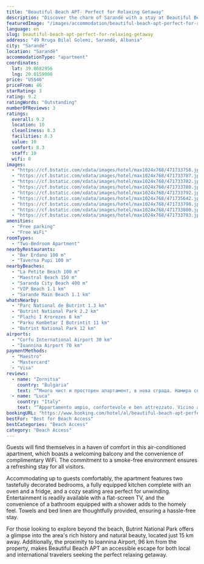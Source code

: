 ```yaml
---
title: "Beautiful Beach APT- Perfect for Relaxing Getaway"
description: "Discover the charm of Sarandë with a stay at Beautiful Beach APT, a prime choice for those seeking a serene retreat."
featuredImage: "/images/accommodation/beautiful-beach-apt-perfect-for-relaxing-getaway-471733758.jpg"
language: en
slug: beautiful-beach-apt-perfect-for-relaxing-getaway
address: "49 Rruga Bilal Golemi, Sarandë, Albania"
city: "Sarandë"
location: "Sarandë"
accommodationType: "apartment"
coordinates:
  lat: 39.8682956
  lng: 20.0159008
price: "US$46"
priceFrom: 46
starRating: 3
rating: 9.2
ratingWords: "Outstanding"
numberOfReviews: 3
ratings:
  overall: 9.2
  location: 10
  cleanliness: 8.3
  facilities: 8.3
  value: 10
  comfort: 8.3
  staff: 10
  wifi: 0
images:
  - "https://cf.bstatic.com/xdata/images/hotel/max1024x768/471733758.jpg?k=8c2794b2bda7255f0119d63946cacf4ea8fdf7b5a858b66421af68071f5e4247&o=&hp=1"
  - "https://cf.bstatic.com/xdata/images/hotel/max1024x768/471733787.jpg?k=3dc9eae8297600d23cf8fbf4e351e239830126b2ffe24205be1d494011c2bafe&o=&hp=1"
  - "https://cf.bstatic.com/xdata/images/hotel/max1024x768/471733782.jpg?k=e9d44b62680bae584ba987caf5e88de6407a7e1bebd35fd316f203a72b1b4f74&o=&hp=1"
  - "https://cf.bstatic.com/xdata/images/hotel/max1024x768/471733780.jpg?k=c7fd4d765f694a12c7df7c5efe8c0a8f9d086a5a0c34bbbdd9dce23da8c993ba&o=&hp=1"
  - "https://cf.bstatic.com/xdata/images/hotel/max1024x768/471733792.jpg?k=c933c6630a2ce6a3a196c70f6deb6b9e8fc2ad354fbf07df4b456864f6a16270&o=&hp=1"
  - "https://cf.bstatic.com/xdata/images/hotel/max1024x768/471735642.jpg?k=20e8027d4a9da24c909ed257e28d502cbb55bbf676d296b0c0b89887b557fe7c&o=&hp=1"
  - "https://cf.bstatic.com/xdata/images/hotel/max1024x768/471733798.jpg?k=88d61238da832281a564d36086ddb64d600b004cb210a68a23940dfd4d0f2f93&o=&hp=1"
  - "https://cf.bstatic.com/xdata/images/hotel/max1024x768/471733800.jpg?k=f0539e792ed4775699c5b0919c96a089701edd6bbb5ab0288efc9148ae1c7393&o=&hp=1"
  - "https://cf.bstatic.com/xdata/images/hotel/max1024x768/471733783.jpg?k=ba78584a80fc6a3d58582aa97379dedff4f5b501d375cb60971e410d39ab4ce1&o=&hp=1"
amenities:
  - "Free parking"
  - "Free WiFi"
roomTypes:
  - "Two-Bedroom Apartment"
nearbyRestaurants:
  - "Bar Erdano 100 m"
  - "Taverna Pupi 100 m"
nearbyBeaches:
  - "La Petite Beach 100 m"
  - "Maestral Beach 150 m"
  - "Saranda City Beach 400 m"
  - "VIP Beach 1.1 km"
  - "Sarande Main Beach 1.1 km"
whatsNearby:
  - "Parc National de Butrint 1.3 km"
  - "Butrint National Park 2.2 km"
  - "Plazhi I Krorezes 8 km"
  - "Parku Kombetar I Butrintit 11 km"
  - "Butrint National Park 12 km"
airports:
  - "Corfu International Airport 30 km"
  - "Ioannina Airport 70 km"
paymentMethods:
  - "Maestro"
  - "Mastercard"
  - "Visa"
reviews:
  - name: "Zornitsa"
    country: "Bulgaria"
    text: "“Много чист и просторен апартамент, в нова сграда. Намира се близо до центалната пешеходна зона и плажа, но в същото време е на тиха и спокойна улица. Разполага с голяма тераса с частична гледка към морето. Намира се на четвърти етаж - без...”"
  - name: "Luca"
    country: "Italy"
    text: "“Appartamento ampio, confortevole e ben attrezzato. Vicino al centro di Saranda (10 minuti a piedi), nello stesso tempo in una zona molto silenziosa. Per chi arriva in auto si riesce agevolmente a trovare posto in strada nei pressi...”"
bookingURL: "https://www.booking.com/hotel/al/beautiful-beach-apt-perfect-for-relaxing-getaway.en-gb.html?aid=8035640"
bestFor: "Best for Beach Access"
bestCategories: "Beach Access"
category: "Beach Access"
---
```


Guests will find themselves in a haven of comfort in this air-conditioned apartment, which boasts a welcoming balcony and the convenience of complimentary WiFi. The commitment to a smoke-free environment ensures a refreshing stay for all visitors.

Accommodating up to guests comfortably, the apartment features two tastefully decorated bedrooms, a fully equipped kitchen complete with an oven and a fridge, and a cozy seating area perfect for unwinding. Entertainment is readily available with a flat-screen TV, and the convenience of a bathroom equipped with a shower adds to the homely feel. Towels and bed linen are thoughtfully provided, ensuring a hassle-free stay.

For those looking to explore beyond the beach, Butrint National Park offers a glimpse into the area's rich history and natural beauty, located just 15 km away. Additionally, the proximity to Ioannina Airport, 96 km from the property, makes Beautiful Beach APT an accessible escape for both local and international travelers seeking the perfect relaxing getaway.